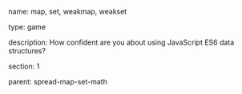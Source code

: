 name: map, set, weakmap, weakset

type: game

description: How confident are you about using JavaScript ES6 data structures?

section: 1

parent: spread-map-set-math

